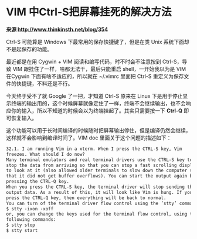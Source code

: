 
# VIM 中Ctrl-S把屏幕挂死的解决方法

**来源 http://www.thinkinsth.net/blog/354**

Ctrl-S 可能算是 Windows 下最常用的保存快捷键了，但是在类 Unix 系统下面却不是起保存的功能。

最近都是在用 Cygwin + VIM 阅读和编写代码，时不时会不注意按到 Ctrl-S，导致 VIM 跟挂住了一样，啥都无法干，最后只能重启 shell，一开始我以为是 VIM 在Cygwin 下面有啥不适应的，所以就在 ~/.vimrc 里面把 Ctrl-S 重定义为保存文件的快捷键，不料还是不行。

今天终于受不了就 Google 了一把，才知道 Ctrl-S 原来在 Linux 下是用于停止显示终端的输出用的，这个时候屏幕就像定住了一样，终端不会继续输出，也不会响应你的输入，所以不知道的时候会以为终端挂起了。其实只需要按一下 **Ctrl-Q** 即可恢复输入。

这个功能可以用于长时间编译的时候随时把屏幕输出停住，但是编译仍然会继续，这样就不会影响到编译时间了。VIM doc 里面关于这个问题的描述如下：

```txt
32.1. I am running Vim in a xterm. When I press the CTRL-S key, Vim
freezes. What should I do now?
Many terminal emulators and real terminal drivers use the CTRL-S key to
stop the data from arriving so that you can stop a fast scrolling display
to look at it (also allowed older terminals to slow down the computer so
that it did not get buffer overflows). You can start the output again by
pressing the CTRL-Q key.
When you press the CTRL-S key, the terminal driver will stop sending the
output data. As a result of this, it will look like Vim is hung. If you
press the CTRL-Q key, then everything will be back to normal.
You can turn of the terminal driver flow control using the ’stty’ command:
$ stty -ixon -xoff
or, you can change the keys used for the terminal flow control, using the
following commands:
$ stty stop
$ stty start
```

